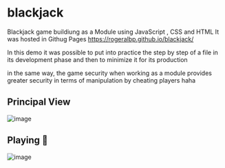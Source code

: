 # blackjack

Blackjack game buildiung as a Module using JavaScript , CSS and HTML It was hosted in Githug Pages https://rogeralbp.github.io/blackjack/

In this demo it was possible to put into practice the step by step of a file in its development phase and then to minimize it for its production

in the same way, the game security when working as a module provides greater security in terms of manipulation by cheating players haha

## Principal View

![image](https://user-images.githubusercontent.com/31899798/135773096-e971227c-209b-48e8-8a34-d86a9872688f.png)

## Playing 🐼

![image](https://user-images.githubusercontent.com/31899798/135773114-65ef917b-fc30-454b-bf67-cf63dd5eebed.png)

